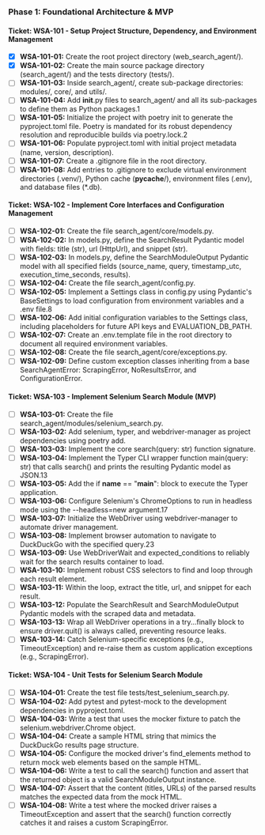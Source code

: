 ### **Phase 1: Foundational Architecture & MVP**

#### **Ticket: WSA-101 - Setup Project Structure, Dependency, and Environment Management**

* [x] **WSA-101-01:** Create the root project directory (web_search_agent/).  
* [x] **WSA-101-02:** Create the main source package directory (search_agent/) and the tests directory (tests/).  
* [ ] **WSA-101-03:** Inside search_agent/, create sub-package directories: modules/, core/, and utils/.  
* [ ] **WSA-101-04:** Add __init__.py files to search_agent/ and all its sub-packages to define them as Python packages.1  
* [ ] **WSA-101-05:** Initialize the project with poetry init to generate the pyproject.toml file. Poetry is mandated for its robust dependency resolution and reproducible builds via poetry.lock.2  
* [ ] **WSA-101-06:** Populate pyproject.toml with initial project metadata (name, version, description).  
* [ ] **WSA-101-07:** Create a .gitignore file in the root directory.  
* [ ] **WSA-101-08:** Add entries to .gitignore to exclude virtual environment directories (.venv/), Python cache (__pycache__/), environment files (.env), and database files (*.db).

#### **Ticket: WSA-102 - Implement Core Interfaces and Configuration Management**

* [ ] **WSA-102-01:** Create the file search_agent/core/models.py.  
* [ ] **WSA-102-02:** In models.py, define the SearchResult Pydantic model with fields: title (str), url (HttpUrl), and snippet (str).  
* [ ] **WSA-102-03:** In models.py, define the SearchModuleOutput Pydantic model with all specified fields (source_name, query, timestamp_utc, execution_time_seconds, results).  
* [ ] **WSA-102-04:** Create the file search_agent/config.py.  
* [ ] **WSA-102-05:** Implement a Settings class in config.py using Pydantic's BaseSettings to load configuration from environment variables and a .env file.8  
* [ ] **WSA-102-06:** Add initial configuration variables to the Settings class, including placeholders for future API keys and EVALUATION_DB_PATH.  
* [ ] **WSA-102-07:** Create an .env.template file in the root directory to document all required environment variables.  
* [ ] **WSA-102-08:** Create the file search_agent/core/exceptions.py.  
* [ ] **WSA-102-09:** Define custom exception classes inheriting from a base SearchAgentError: ScrapingError, NoResultsError, and ConfigurationError.

#### **Ticket: WSA-103 - Implement Selenium Search Module (MVP)**

* [ ] **WSA-103-01:** Create the file search_agent/modules/selenium_search.py.  
* [ ] **WSA-103-02:** Add selenium, typer, and webdriver-manager as project dependencies using poetry add.  
* [ ] **WSA-103-03:** Implement the core search(query: str) function signature.  
* [ ] **WSA-103-04:** Implement the Typer CLI wrapper function main(query: str) that calls search() and prints the resulting Pydantic model as JSON.13  
* [ ] **WSA-103-05:** Add the if __name__ == "__main__": block to execute the Typer application.  
* [ ] **WSA-103-06:** Configure Selenium's ChromeOptions to run in headless mode using the --headless=new argument.17  
* [ ] **WSA-103-07:** Initialize the WebDriver using webdriver-manager to automate driver management.  
* [ ] **WSA-103-08:** Implement browser automation to navigate to DuckDuckGo with the specified query.23  
* [ ] **WSA-103-09:** Use WebDriverWait and expected_conditions to reliably wait for the search results container to load.  
* [ ] **WSA-103-10:** Implement robust CSS selectors to find and loop through each result element.  
* [ ] **WSA-103-11:** Within the loop, extract the title, url, and snippet for each result.  
* [ ] **WSA-103-12:** Populate the SearchResult and SearchModuleOutput Pydantic models with the scraped data and metadata.  
* [ ] **WSA-103-13:** Wrap all WebDriver operations in a try...finally block to ensure driver.quit() is always called, preventing resource leaks.  
* [ ] **WSA-103-14:** Catch Selenium-specific exceptions (e.g., TimeoutException) and re-raise them as custom application exceptions (e.g., ScrapingError).

#### **Ticket: WSA-104 - Unit Tests for Selenium Search Module**

* [ ] **WSA-104-01:** Create the test file tests/test_selenium_search.py.  
* [ ] **WSA-104-02:** Add pytest and pytest-mock to the development dependencies in pyproject.toml.  
* [ ] **WSA-104-03:** Write a test that uses the mocker fixture to patch the selenium.webdriver.Chrome object.  
* [ ] **WSA-104-04:** Create a sample HTML string that mimics the DuckDuckGo results page structure.  
* [ ] **WSA-104-05:** Configure the mocked driver's find_elements method to return mock web elements based on the sample HTML.  
* [ ] **WSA-104-06:** Write a test to call the search() function and assert that the returned object is a valid SearchModuleOutput instance.  
* [ ] **WSA-104-07:** Assert that the content (titles, URLs) of the parsed results matches the expected data from the mock HTML.  
* [ ] **WSA-104-08:** Write a test where the mocked driver raises a TimeoutException and assert that the search() function correctly catches it and raises a custom ScrapingError.